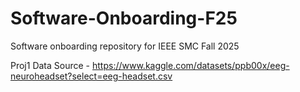 # Software-Onboarding-F25

Software onboarding repository for IEEE SMC Fall 2025

Proj1 Data Source - https://www.kaggle.com/datasets/ppb00x/eeg-neuroheadset?select=eeg-headset.csv
